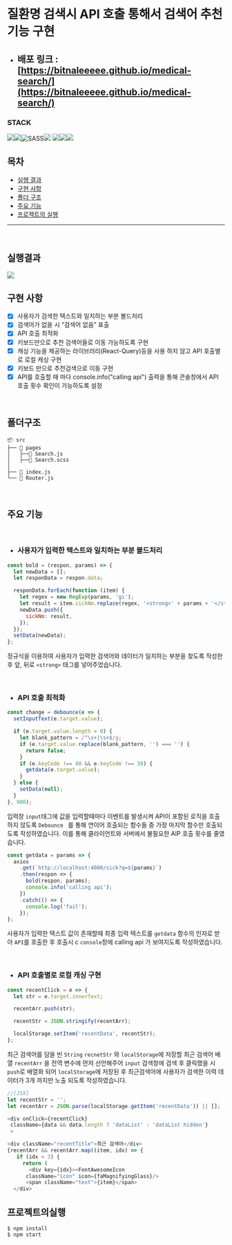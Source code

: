 # 질환명 검색시 API 호출 통해서 검색어 추천 기능 구현

- ## 배포 링크 : [https://bitnaleeeee.github.io/medical-search/](https://bitnaleeeee.github.io/medical-search/)

### STACK

<img src="https://img.shields.io/badge/JavaScript-FFCA28?style=flat-square&logo=javascript&logoColor=white"/><img src="https://img.shields.io/badge/React.js-58c3cc?style=flat-square&logo=React&logoColor=white"/><img alt="SASS" src ="https://img.shields.io/badge/SASS-CC6699.svg?&style=flat-square&logo=Sass&logoColor=white"/><img src="https://img.shields.io/badge/aws(EC2)-F6BB43?style=flat-square&logo=amazonaws&logoColor=white"/>
<img src="https://img.shields.io/badge/git-F05032?style=flat-square&logo=git&logoColor=white"><img src="https://img.shields.io/badge/github-181717?style=flat-square&logo=github&logoColor=white"><img src="https://img.shields.io/badge/fontawesome-339AF0?style=for-flat-square&logo=fontawesome&logoColor=white">

## 목차

- [실행 결과](#실행결과)
- [구현 사항](#구현목표)
- [폴더 구조](#폴더구조)
- [주요 기능](#구현사항)
- [프로젝트의 실행](#프로젝트의실행)

---

</br>

## 실행결과

<img src="https://user-images.githubusercontent.com/99943583/205880257-863106b8-c915-4e55-9785-95732fa2a775.gif">

<br>

## 구현 사항

- [x] 사용자가 검색한 텍스트와 일치하는 부분 볼드처리
- [x] 검색어가 없을 시 “검색어 없음” 표출
- [x] API 호출 최적화
- [x] 키보드만으로 추천 검색어들로 이동 가능하도록 구현
- [x] 캐싱 기능을 제공하는 라이브러리(React-Query)등을 사용 하지 않고 API 호출별로 로컬 캐싱 구현
- [x] 키보드 만으로 추천검색으로 이동 구현
- [x] API를 호출할 때 마다 console.info("calling api") 출력을 통해 콘솔창에서 API 호출 횟수 확인이 가능하도록 설정

</br>

## 폴더구조

```
📦 src
├── 📂 pages
│   ├──📜 Search.js
│   ├──📜 Search.scss
│
├── 📜 index.js
└── 📜 Router.js
```

</br>

## 주요 기능

<br>

- ### 사용자가 입력한 텍스트와 일치하는 부분 볼드처리

```javascript
const bold = (respon, params) => {
  let newData = [];
  let responData = respon.data;

  responData.forEach(function (item) {
    let regex = new RegExp(params, 'gi');
    let result = item.sickNm.replace(regex, '<strong>' + params + '</strong>');
    newData.push({
      sickNm: result,
    });
  });
  setData(newData);
};
```

정규식을 이용하여 사용자가 입력한 검색어와 데이터가 일치하는 부분을 찾도록 작성한 후
앞, 뒤로 `<strong>` 태그를 넣어주었습니다.

</br>

- ### API 호출 최적화

```javascript
const change = debounce(e => {
  setInputText(e.target.value);

  if (e.target.value.length > 0) {
    let blank_pattern = /^\s+|\s+$/g;
    if (e.target.value.replace(blank_pattern, '') === '') {
      return false;
    }
    if (e.keyCode !== 40 && e.keyCode !== 38) {
      getdata(e.target.value);
    }
  } else {
    setData(null);
  }
}, 900);
```

입력창 `input`태그에 값을 입력할때마다 이벤트를 발생시켜 API이 포함된 로직을 호출하지 않도록 `Debounce ` 를 통해 연이어 호출되는 함수들 중 가장 마지막 함수만 호출되도록 작성하였습니다.
이를 통해 클라이언트와 서버에서 불필요한 AIP 호출 횟수를 줄였습니다.

```javascript
const getdata = params => {
  axios
    .get(`http://localhost:4000/sick?q=${params}`)
    .then(respon => {
      bold(respon, params);
      console.info('calling api');
    })
    .catch(() => {
      console.log('fail');
    });
};
```

사용자가 입력한 텍스트 값이 존재할때 최종 입력 텍스트를 `getdata` 함수의 인자로 받아 `API`를 호출한 후 호출시 c `console`창에 calling api 가 보여지도록 작성하였습니다.

</br>

- ### API 호출별로 로컬 캐싱 구현

```javascript
const recentClick = e => {
  let str = e.target.innerText;

  recentArr.push(str);

  recentStr = JSON.stringify(recentArr);

  localStorage.setItem('recentData', recentStr);
};
```

최근 검색어를 담을 빈 `String` `recnetStr` 와 `localStorage`에 저장할 최근 검색어 배열 `recentArr` 을 전역 변수에 먼저 선언해주어 `input` 검색창에 검색 후 클릭했을 시 `push`로 배열화 되어 `localStorage`에 저장된 후 최근검색어에 사용자가 검색한 이력 데이터가 3개 까지만 노출 되도록 작성하였습니다.

```javascript
//[JSX]
let recentStr = '';
let recentArr = JSON.parse(localStorage.getItem('recentData')) || [];

<div onClick={recentClick}
 className={data && data.length ? 'dataList' : 'dataList hidden'}
 >

<div className="recentTitle">최근 검색어</div>
{recentArr && recentArr.map((item, idx) => {
   if (idx < 3) {
     return (
       <div key={idx}><FontAwesomeIcon
      className="icon" icon={faMagnifyingGlass}/>
      <span className="text">{item}</span>
  </div>
```

## 프로젝트의실행

```
$ npm install
$ npm start
```
